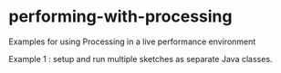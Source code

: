 # performing-with-processing
Examples for using Processing in a live performance environment

Example 1 : setup and run multiple sketches as separate Java classes.
